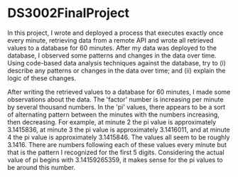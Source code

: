 # DS3002FinalProject

In this project, I wrote and deployed a process that executes exactly once every minute, retrieving data from a remote API and wrote all retrieved values to a database for 60 minutes. After my data was deployed to the database, I observed some patterns and changes in the data over time. Using code-based data analysis techniques against the database, try to (i) describe any patterns or changes in the data over time; and (ii) explain the logic of these changes.

After writing the retrieved values to a database for 60 minutes, I made some observations about the data. The 'factor' number is increasing per minute by several thousand numbers. In the 'pi' values, there appears to be a sort of alternating pattern between the minutes with the numbers increasing, then decreasing. For example, at minute 2 the pi value is approximately 3.1415836, at minute 3 the pi value is approximately 3.1416011, and at minute 4 the pi value is approximately 3.1415846. The values all seem to be roughly 3.1416. There are numbers following each of these values every minute but that is the pattern I recognized for the first 5 digits. Considering the actual value of pi begins with 3.14159265359, it makes sense for the pi values to be around this number. 
